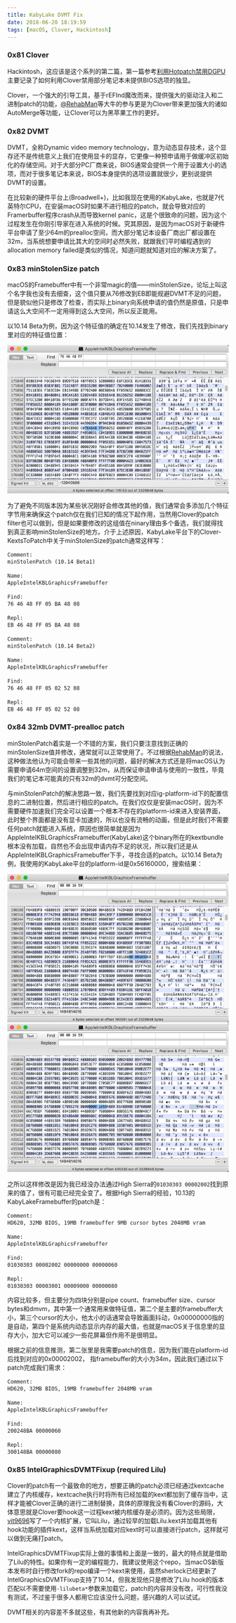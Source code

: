 ```yaml
---
title: KabyLake DVMT Fix
date: 2018-06-20 18:19:59
tags: [macOS, Clover, Hackintosh]
---
```


### 0x81 Clover

Hackintosh，这应该是这个系列的第二篇，第一篇参考[利用Hotpatch禁用DGPU](https://fioneragh.github.io/2018/03/24/%E5%88%A9%E7%94%A8Hotpatch%E7%A6%81%E7%94%A8DGPU/)主要记录了如何利用Clover禁用部分笔记本未提供BIOS选项的独显。

Clover，一个强大的引导工具，基于rEFInd魔改而来，提供强大的驱动注入和二进制patch的功能，[@RehabMan](https://github.com/RehabMan)等大牛的参与更是为Clover带来更加强大的诸如AutoMerge等功能，让Clover可以为黑苹果工作的更好。

### 0x82 DVMT

DVMT，全称Dynamic video memory technology，意为动态显存技术，这个显存还不是传统意义上我们在使用显卡的显存，它更像一种预申请用于做缓冲区初始化的存储空间。对于大部分PC厂商来说，BIOS通常会提供一个用于设置大小的选项，而对于很多笔记本来说，BIOS本身提供的选项设置就很少，更别说提供DVMT的设置。

在比较新的硬件平台上(Broadwell+)，比如我现在使用的KabyLake，也就是7代英特尔CPU，在安装macOS时如果不进行相应的patch，就会导致对应的Framerbuffer程序crash从而导致kernel panic，这是个很致命的问题，因为这个过程发生在你刚引导家在进入系统的时候。究其原因，是因为macOS对于新硬件平台申请了至少64m的prealloc空间，而大部分笔记本设备厂商出厂都设置在32m，当系统想要申请比其大的空间时必然失败，就跟我们平时编程遇到的allocation memory failed是类似的情况，知道问题就知道对应的解决方案了。

<!--more-->

### 0x83 minStolenSize patch

macOS的Framebuffer中有一个非常magic的值——minStolenSize，论坛上叫这个名字我也没有去细查，这个值只要从76修改到EB即能规避DVMT不足的问题，但是貌似他只是修改了检查，而实际上binary向系统申请的值仍然是原值，只是申请这么大空间不一定用得到这么大空间，所以反正能用。

以10.14 Beta为例，因为这个特征值的确定在10.14发生了修改，我们先找到binary里对应的特征值位置：

![minStolenSize位置](/images/2018_06_20_01.png)

为了避免不同版本因为某些状况刚好会修改其他的值，我们通常会多添加几个特征字节用来确保这个patch仅在我们已知的情况下起作用，当然用Clover的patch filter也可以做到，但是如果要修改的这组值在ninary理由多个备选，我们就得找到真正影响minStolenSize的地方。介于上述原因，KabyLake平台下的Clover-KextsToPatch中关于minStolenSize的patch通常这样写：

```Clover
Comment:
minStolenPatch (10.14 Beta1)

Name:
AppleIntelKBLGraphicsFramebuffer

Find:
76 46 48 FF 05 BA 48 08

Repl:
EB 46 48 FF 05 BA 48 08

Comment:
minStolenPatch (10.14 Beta2)

Name:
AppleIntelKBLGraphicsFramebuffer

Find:
76 46 48 FF 05 02 52 08

Repl:
EB 46 48 FF 05 02 52 08
```

### 0x84 32mb DVMT-prealloc patch

minStolenPatch着实是一个不错的方案，我们只要注意找到正确的minStolenSize值并修改，通常就可以正常使用了。不过根据[RehabMan](https://github.com/RehabMan)的说法，这种做法他认为可能会带来一些其他的问题，最好的解决方式还是将macOS认为需要申请64m空间的设置调整到32m，从而保证申请申请与使用的一致性，毕竟我们的笔记本可能真的只有32m的dvmt可分配空间。

与minStolenPatch的解决思路一致，我们先要找到对应ig-platform-id下的配置信息的二进制位置，然后进行相应的patch。在我们仅仅是安装macOS时，因为不需要硬件加速我们完全可以设置一个根本不存在的platform-id来进入安装界面，此时整个界面都是没有显卡加速的，所以也没有流畅的动画，但是此时我们不需要任何patch就能进入系统，原因也很简单就是因为AppleIntelKBLGraphicsFramebuffer(KabyLake)这个binary所在的kextbundle根本没有加载，自然也不会出现申请内存不足的状况，所以我们还是从AppleIntelKBLGraphicsFramebuffer下手，寻找合适的patch。以10.14 Beta为例，我使用的KabyLake平台的platform-id是0x56160000，搜索结果：

![platform-id位置](/images/2018_06_20_02.png)
![platform-id位置](/images/2018_06_20_03.png)

之所以这样修改是因为我已经没办法通过High Sierra的`01030303 00002002`找到原来的值了，很有可能已经完全变了。根据High Sierra的经验，10.13的KabyLakeFramebuffer的patch是：

```Clover
Comment:
HD620, 32MB BIOS, 19MB framebuffer 9MB cursor bytes 2048MB vram

Name:
AppleIntelKBLGraphicsFramebuffer

Find:
01030303 00002002 00000000 00000060

Repl:
01030303 00003001 00009000 00000080
```

内容比较多，但主要分为四块分别是pipe count、framebuffer size、cursor bytes和dmvm，其中第一个通常用来做特征值，第二个是主要的framebuffer大小，第三个cursor的大小，他太小的话通常会导致画面抖动，0x00000000指的是自动，第四个是系统内动态显示内存的最大值，也就是macOS关于信息里的显存大小，加大它可以减少一些花屏幕但作用不是很明显。

根据之前的信息推测，第二张里是我需要patch的信息，因为我们能在platform-id后找到对应的0x00002002， 指framebuffer的大小为34m，因此我们通过以下patch完成我们需求：

```Clover
Comment:
HD620, 32MB BIOS, 19MB framebuffer 2048MB vram

Name:
AppleIntelKBLGraphicsFramebuffer

Find:
200248BA 00000060

Repl:
300148BA 00000080
```

### 0x85 IntelGraphicsDVMTFixup (required Lilu)

Clover的patch有一个最致命的地方，想要正确的patch必须已经通过kextcache建立了内核缓存，kextcache执行时将所有已经加载的kext都加到了缓存当中，这样才能被Clover正确的进行二进制替换，具体的原理我没有看Clover的源码，大体意思就是Clover要hook这一过程kext被内核缓存是必须的。因为这些局限，[vit9696](https://github.com/vit9696)写了一个内核扩展，它叫Lilu，通过较早的加载Lilu.kext并加载其他有hook功能的插件kext，这样当系统加载对应kext时可以直接进行patch，这样就可以做到无痛打patch。

IntelGraphicsDVMTFixup实际上做的事情和上面是一致的，最大的特点就是借助了Lilu的特性。如果你有一定的编程能力，我建议使用这个repo，当macOS新版本发布时自行修改fork的repo编译一个kext来使用，虽然sherlock已经更新了IntelGraphicsDVMTFixup支持了10.14，但我发现他只是修改了Lilu hook的版本匹配以不需要使用`-lilubeta*`参数来加载它，patch的内容并没有改，可行性我没有测试，不过鉴于很多人都用它应该没什么问题，感兴趣的人可以试试。

DVMT相关的内容差不多就这些，有其他新的内容我再补充。
